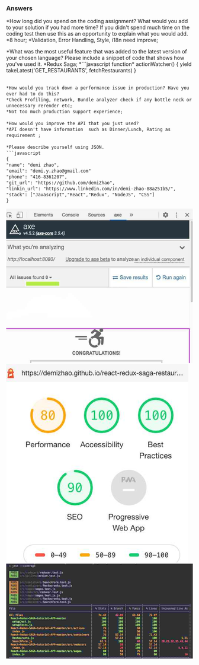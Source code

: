 ### Answers

*How long did you spend on the coding assignment? What would you add to your solution if you had more time? If you didn't spend much time on the coding test then use this as an opportunity to explain what you would add.
  *8 hour;
  *Validation, Error Handling, Style, i18n need improve;

*What was the most useful feature that was added to the latest version of your chosen language? Please include a snippet of code that shows how you've used it.
  *Redux Saga;
  *```javascript
  function\* actionWatcher() {
  yield takeLatest('GET_RESTAURANTS', fetchRestaurants)
  }
  ```

*How would you track down a performance issue in production? Have you ever had to do this?
  *Check Profiling, network, Bundle analyzer check if any bottle neck or unnecessary rerender etc;
  *Not too much production support experience;

*How would you improve the API that you just used?
  *API doesn't have information  such as Dinner/Lunch, Rating as requirement ;

*Please describe yourself using JSON.
```javascript
  {
  "name": "demi zhao",
  "email": "demi.y.zhao@gmail.com"
  "phone": "416-8361207",
  "git_url": "https://github.com/demiZhao",
  "linkin_url": "https://www.linkedin.com/in/demi-zhao-88a251b5/",
  "stack": ["Javascript","React","Redux", "NodeJS", "CSS"]
  }
 ```
 
![Axe-a11y-analytics](a11y-analytics.jpg)
![lighthouse-audit](lighthouse-audit.jpg)
![lighthouse-audit](test-coverage.jpg)

